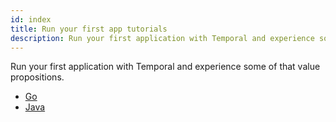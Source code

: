 ```yaml
---
id: index
title: Run your first app tutorials
description: Run your first application with Temporal and experience some of that value propositions.
---
```


Run your first application with Temporal and experience some of that value propositions.

- [Go](/go/run-your-first-app-tutorial)
- [Java](/java/run-your-first-app-tutorial)
